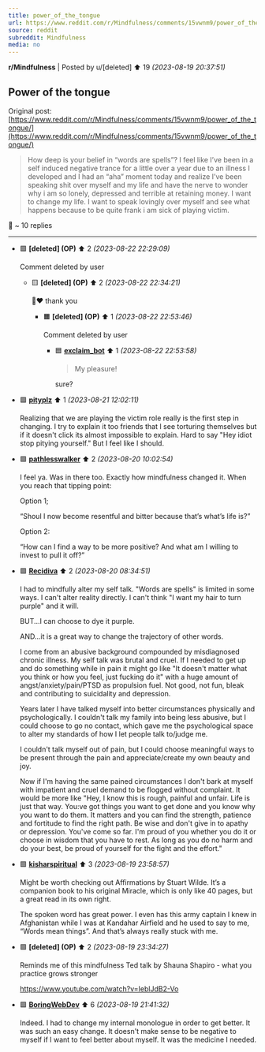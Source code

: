 ```yaml
---
title: power_of_the_tongue
url: https://www.reddit.com/r/Mindfulness/comments/15vwnm9/power_of_the_tongue/
source: reddit
subreddit: Mindfulness
media: no
---
```

**r/Mindfulness** | Posted by u/[deleted] ⬆️ 19 _(2023-08-19 20:37:51)_

## Power of the tongue

Original post: [https://www.reddit.com/r/Mindfulness/comments/15vwnm9/power_of_the_tongue/](https://www.reddit.com/r/Mindfulness/comments/15vwnm9/power_of_the_tongue/)

> How deep is your belief in “words are spells”? I feel like I’ve been in a self induced negative trance for a little over a year due to an illness I developed and I had an “aha” moment today and realize I’ve been speaking  shit over myself and my life and have the nerve to wonder why i am so lonely, depressed and terrible at retaining money. I want to change my life. I want to speak lovingly over myself and see what happens because to be quite frank i am sick of playing victim.

💬 ~ 10 replies

---

* 🟩 **[deleted] (OP)** ⬆️ 2 _(2023-08-22 22:29:09)_

	Comment deleted by user

	* 🟨 **[deleted] (OP)** ⬆️ 2 _(2023-08-22 22:34:21)_

		🥹❤️ thank you

		* 🟧 **[deleted] (OP)** ⬆️ 1 _(2023-08-22 22:53:46)_

			Comment deleted by user

			* 🟦 **[exclaim_bot](https://www.reddit.com/user/exclaim_bot)** ⬆️ 1 _(2023-08-22 22:53:58)_

				>My pleasure!
				
				sure?

* 🟩 **[pityplz](https://www.reddit.com/user/pityplz)** ⬆️ 1 _(2023-08-21 12:02:11)_

	Realizing that we are playing the victim role really is the first step in changing. I try to explain it too friends that I see torturing themselves but if it doesn't click its almost impossible to explain. Hard to say "Hey idiot stop pitying yourself." But I feel like I should.

* 🟩 **[pathlesswalker](https://www.reddit.com/user/pathlesswalker)** ⬆️ 2 _(2023-08-20 10:02:54)_

	I feel ya. Was in there too. Exactly how mindfulness changed it. When you reach that tipping point:

	Option 1;

	“Shoul I now become resentful and bitter because that’s what’s life is?”

	Option 2:

	“How can I find a way to be more positive? And what am I willing to invest to pull it off?”

* 🟩 **[Recidiva](https://www.reddit.com/user/Recidiva)** ⬆️ 2 _(2023-08-20 08:34:51)_

	I had to mindfully alter my self talk. "Words are spells" is limited in some ways. I can't alter reality directly. I can't think "I want my hair to turn purple" and it will.

	BUT...I can choose to dye it purple.

	AND...it is a great way to change the trajectory of other words.

	I come from an abusive background compounded by misdiagnosed chronic illness. My self talk was brutal and cruel. If I needed to get up and do something while in pain it might go like "It doesn't matter what you think or how you feel, just fucking do it" with a huge amount of angst/anxiety/pain/PTSD as propulsion fuel. Not good, not fun, bleak and contributing to suicidality and depression.

	Years later I have talked myself into better circumstances physically and psychologically. I couldn't talk my family into being less abusive, but I could choose to go no contact, which gave me the psychological space to alter my standards of how I let people talk to/judge me.

	I couldn't talk myself out of pain, but I could choose meaningful ways to be present through the pain and appreciate/create my own beauty and joy.

	Now if I'm having the same pained circumstances I don't bark at myself with impatient and cruel demand to be flogged without complaint. It would be more like "Hey, I know this is rough, painful and unfair. Life is just that way. You:ve got things you want to get done and you know why you want to do them. It matters and you can find the strength, patience and fortitude to find the right path. Be wise and don't give in to apathy or depression. You've come so far. I'm proud of you whether you do it or choose in wisdom that you have to rest. As long as you do no harm and do your best, be proud of yourself for the fight and the effort."

* 🟩 **[kisharspiritual](https://www.reddit.com/user/kisharspiritual)** ⬆️ 3 _(2023-08-19 23:58:57)_

	Might be worth checking out Affirmations by Stuart Wilde. It’s a companion book to his original Miracle, which is only like 40 pages, but a great read in its own right. 

	The spoken word has great power. I even has this army captain I knew in Afghanistan while I was at Kandahar Airfield and he used to say to me, “Words mean things”. And that’s always really stuck with me.

* 🟩 **[deleted] (OP)** ⬆️ 2 _(2023-08-19 23:34:27)_

	Reminds me of this mindfulness Ted talk by Shauna Shapiro - what you practice grows stronger

	https://www.youtube.com/watch?v=IeblJdB2-Vo

* 🟩 **[BoringWebDev](https://www.reddit.com/user/BoringWebDev)** ⬆️ 6 _(2023-08-19 21:41:32)_

	Indeed. I had to change my internal monologue in order to get better. It was such an easy change. It doesn't make sense to be negative to myself if I want to feel better about myself. It was the medicine I needed.



